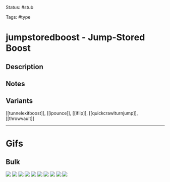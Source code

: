 Status: #stub

Tags: #type

# jumpstoredboost - Jump-Stored Boost
## Description


## Notes


## Variants
[[tunnelexitboost]], [[ipounce]], [[iflip]], [[quickcrawlturnjump]], [[throwvault]]

___
# Gifs
## Bulk
<img src=https://raw.githubusercontent.com/LauraHannah44/Rain-World-Movement/main/Files/jumpstoredboost_0.gif>
<img src=https://raw.githubusercontent.com/LauraHannah44/Rain-World-Movement/main/Files/jumpstoredboost_1.gif>
<img src=https://raw.githubusercontent.com/LauraHannah44/Rain-World-Movement/main/Files/jumpstoredboost_2.gif>
<img src=https://raw.githubusercontent.com/LauraHannah44/Rain-World-Movement/main/Files/jumpstoredboost_3.gif>
<img src=https://raw.githubusercontent.com/LauraHannah44/Rain-World-Movement/main/Files/jumpstoredboost_4.gif>
<img src=https://raw.githubusercontent.com/LauraHannah44/Rain-World-Movement/main/Files/jumpstoredboost_5.gif>
<img src=https://raw.githubusercontent.com/LauraHannah44/Rain-World-Movement/main/Files/jumpstoredboost_6.gif>
<img src=https://raw.githubusercontent.com/LauraHannah44/Rain-World-Movement/main/Files/jumpstoredboost_7.gif>
<img src=https://raw.githubusercontent.com/LauraHannah44/Rain-World-Movement/main/Files/jumpstoredboost_8.gif>
<img src=https://raw.githubusercontent.com/LauraHannah44/Rain-World-Movement/main/Files/jumpstoredboost_9.gif>